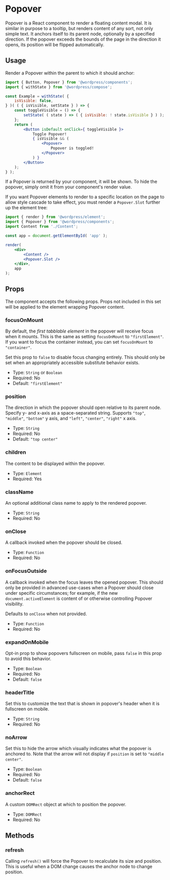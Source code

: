 Popover
=======

Popover is a React component to render a floating content modal. It is similar in purpose to a tooltip, but renders content of any sort, not only simple text. It anchors itself to its parent node, optionally by a specified direction. If the popover exceeds the bounds of the page in the direction it opens, its position will be flipped automatically.

## Usage

Render a Popover within the parent to which it should anchor:

<!-- wp:docs/sandbox { "name": "popover" } -->
```jsx
import { Button, Popover } from '@wordpress/components';
import { withState } from '@wordpress/compose';

const Example = withState( {
	isVisible: false,
} )( ( { isVisible, setState } ) => {
	const toggleVisible = () => {
		setState( ( state ) => ( { isVisible: ! state.isVisible } ) );
	};
	return (
		<Button isDefault onClick={ toggleVisible }>
			Toggle Popover!
			{ isVisible && (
				<Popover>
					Popover is toggled!
				</Popover>
			) }
		</Button>
	);
} );
```
<!-- /wp:docs/sandbox -->

If a Popover is returned by your component, it will be shown. To hide the popover, simply omit it from your component's render value.

If you want Popover elements to render to a specific location on the page to allow style cascade to take effect, you must render a `Popover.Slot` further up the element tree:

```jsx
import { render } from '@wordpress/element';
import { Popover } from '@wordpress/components';
import Content from './Content';

const app = document.getElementById( 'app' );

render(
	<div>
		<Content />
		<Popover.Slot />
	</div>,
	app
);
```

## Props

The component accepts the following props. Props not included in this set will be applied to the element wrapping Popover content.

### focusOnMount

By default, the *first tabblable element* in the popover will receive focus when it mounts. This is the same as setting `focusOnMount` to `"firstElement"`. If you want to focus the container instead, you can set `focusOnMount` to `"container"`.

Set this prop to `false` to disable focus changing entirely. This should only be set when an appropriately accessible substitute behavior exists.

- Type: `String` or `Boolean`
- Required: No
- Default: `"firstElement"`

### position

The direction in which the popover should open relative to its parent node. Specify y- and x-axis as a space-separated string. Supports `"top"`, `"middle"`, `"bottom"` y axis, and `"left"`, `"center"`, `"right"` x axis.

- Type: `String`
- Required: No
- Default: `"top center"`

### children

The content to be displayed within the popover.

- Type: `Element`
- Required: Yes

### className

An optional additional class name to apply to the rendered popover.

- Type: `String`
- Required: No

### onClose

A callback invoked when the popover should be closed.

- Type: `Function`
- Required: No

### onFocusOutside

A callback invoked when the focus leaves the opened popover. This should only be provided in advanced use-cases when a Popover should close under specific circumstances; for example, if the new `document.activeElement` is content of or otherwise controlling Popover visibility.

Defaults to `onClose` when not provided.

- Type: `Function`
- Required: No

### expandOnMobile

Opt-in prop to show popovers fullscreen on mobile, pass `false` in this prop to avoid this behavior.

 - Type: `Boolean`
 - Required: No
 - Default: `false`

 ### headerTitle

 Set this to customize the text that is shown in popover's header when it is fullscreen on mobile.

 - Type: `String`
 - Required: No

 ### noArrow

 Set this to hide the arrow which visually indicates what the popover is anchored to. Note that the arrow will not display if `position` is set to `"middle center"`.

 - Type: `Boolean`
 - Required: No
 - Default: `false`

### anchorRect

A custom `DOMRect` object at which to position the popover.

- Type: `DOMRect`
- Required: No

## Methods

### refresh

Calling `refresh()` will force the Popover to recalculate its size and position. This is useful when a DOM change causes the anchor node to change position.

